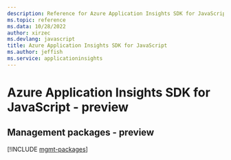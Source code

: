 ```yaml
---
description: Reference for Azure Application Insights SDK for JavaScript
ms.topic: reference
ms.data: 10/28/2022
author: xirzec
ms.devlang: javascript
title: Azure Application Insights SDK for JavaScript
ms.author: jeffish
ms.service: applicationinsights
---
```

# Azure Application Insights SDK for JavaScript - preview

## Management packages - preview
[!INCLUDE [mgmt-packages](application-insights-mgmt-index.md)]